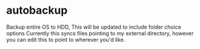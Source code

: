 # autobackup
Backup entire OS to HDD, This will be updated to include folder choice options
Currently this syncs files pointing to my external directory, however you can edit this to point to wherever you'd like.

